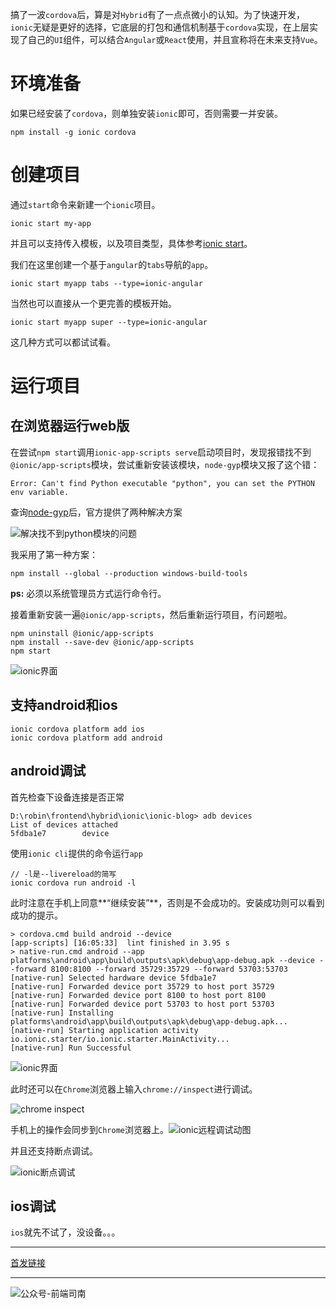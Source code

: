 搞了一波`cordova`后，算是对`Hybrid`有了一点点微小的认知。为了快速开发，`ionic`无疑是更好的选择，它底层的打包和通信机制基于`cordova`实现，在上层实现了自己的`UI`组件，可以结合`Angular`或`React`使用，并且宣称将在未来支持`Vue`。
<!-- more -->

# 环境准备

如果已经安装了`cordova`，则单独安装`ionic`即可，否则需要一并安装。

```
npm install -g ionic cordova
```

# 创建项目

通过`start`命令来新建一个`ionic`项目。

```
ionic start my-app
```

并且可以支持传入模板，以及项目类型，具体参考[ionic start](https://ionicframework.com/docs/cli/commands/start)。

我们在这里创建一个基于`angular`的`tabs`导航的`app`。

```
ionic start myapp tabs --type=ionic-angular
```

当然也可以直接从一个更完善的模板开始。

```
ionic start myapp super --type=ionic-angular
```

这几种方式可以都试试看。

# 运行项目

## 在浏览器运行web版

在尝试`npm start`调用`ionic-app-scripts serve`启动项目时，发现报错找不到`@ionic/app-scripts`模块，尝试重新安装该模块，`node-gyp`模块又报了这个错：

```
Error: Can't find Python executable "python", you can set the PYTHON env variable.
```

查询[node-gyp]( https://www.npmjs.com/package/node-gyp/v/3.8.0 )后，官方提供了两种解决方案

![解决找不到python模块的问题](https://qncdn.wbjiang.cn/%E8%A7%A3%E5%86%B3%E6%89%BE%E4%B8%8D%E5%88%B0python%E6%A8%A1%E5%9D%97%E7%9A%84%E9%97%AE%E9%A2%98.png)

我采用了第一种方案：

```
npm install --global --production windows-build-tools
```

**ps:** 必须以系统管理员方式运行命令行。

接着重新安装一遍`@ionic/app-scripts`，然后重新运行项目，冇问题啦。

```
npm uninstall @ionic/app-scripts
npm install --save-dev @ionic/app-scripts
npm start
```

![ionic界面](https://qncdn.wbjiang.cn/ionic%E7%95%8C%E9%9D%A2.png)

## 支持android和ios

```she
ionic cordova platform add ios
ionic cordova platform add android
```

## android调试

首先检查下设备连接是否正常

```shell
D:\robin\frontend\hybrid\ionic\ionic-blog> adb devices
List of devices attached
5fdba1e7        device
```

使用`ionic cli`提供的命令运行`app`

```shell
// -l是--livereload的简写
ionic cordova run android -l
```

此时注意在手机上同意**“继续安装”**，否则是不会成功的。安装成功则可以看到成功的提示。

```
> cordova.cmd build android --device
[app-scripts] [16:05:33]  lint finished in 3.95 s
> native-run.cmd android --app platforms\android\app\build\outputs\apk\debug\app-debug.apk --device --forward 8100:8100 --forward 35729:35729 --forward 53703:53703
[native-run] Selected hardware device 5fdba1e7
[native-run] Forwarded device port 35729 to host port 35729
[native-run] Forwarded device port 8100 to host port 8100
[native-run] Forwarded device port 53703 to host port 53703
[native-run] Installing platforms\android\app\build\outputs\apk\debug\app-debug.apk...
[native-run] Starting application activity io.ionic.starter/io.ionic.starter.MainActivity...
[native-run] Run Successful
```

![ionic界面](https://qncdn.wbjiang.cn/ionic%E7%95%8C%E9%9D%A2.jpg)

此时还可以在`Chrome`浏览器上输入`chrome://inspect`进行调试。

![chrome inspect](https://qncdn.wbjiang.cn/ionic_chrome_inspect.png)

手机上的操作会同步到`Chrome`浏览器上。![ionic远程调试动图](https://qncdn.wbjiang.cn/ionic%E8%BF%9C%E7%A8%8B%E8%B0%83%E8%AF%95%E5%8A%A8%E5%9B%BE.gif)

并且还支持断点调试。

![ionic断点调试](https://qncdn.wbjiang.cn/ionic%E6%96%AD%E7%82%B9%E8%B0%83%E8%AF%95.png)

## ios调试

`ios`就先不试了，没设备。。。

------

[首发链接](https://blog.csdn.net/weixin_41196185/article/details/102921606)

------

![公众号-前端司南](http://qncdn.wbjiang.cn/%E5%89%8D%E7%AB%AF%E5%8F%B8%E5%8D%97%E5%90%8D%E7%89%87%E5%B8%A6%E5%BE%AE%E4%BF%A1.png)